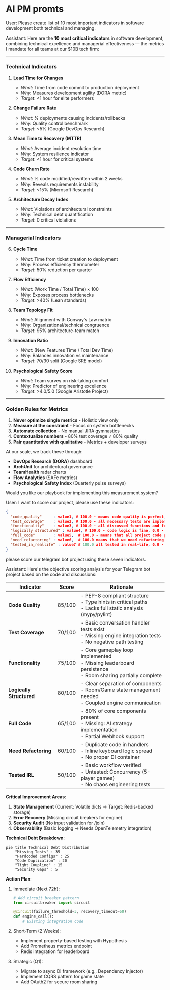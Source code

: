 # AI PM promts

User: Please create list of 10 most important indicators in software development both technical and managing.

Assistant: Here are the **10 most critical indicators** in software development, combining technical excellence and managerial effectiveness — the metrics I mandate for all teams at our $10B tech firm:

---

### **Technical Indicators**  
1. **Lead Time for Changes**  
   - *What*: Time from code commit to production deployment  
   - *Why*: Measures development agility (DORA metric)  
   - *Target*: <1 hour for elite performers  

2. **Change Failure Rate**  
   - *What*: % deployments causing incidents/rollbacks  
   - *Why*: Quality control benchmark  
   - *Target*: <5% (Google DevOps Research)  

3. **Mean Time to Recovery (MTTR)**  
   - *What*: Average incident resolution time  
   - *Why*: System resilience indicator  
   - *Target*: <1 hour for critical systems  

4. **Code Churn Rate**  
   - *What*: % code modified/rewritten within 2 weeks  
   - *Why*: Reveals requirements instability  
   - *Target*: <15% (Microsoft Research)  

5. **Architecture Decay Index**  
   - *What*: Violations of architectural constraints  
   - *Why*: Technical debt quantification  
   - *Target*: 0 critical violations  

---

### **Managerial Indicators**  
6. **Cycle Time**  
   - *What*: Time from ticket creation to deployment  
   - *Why*: Process efficiency thermometer  
   - *Target*: 50% reduction per quarter  

7. **Flow Efficiency**  
   - *What*: (Work Time / Total Time) × 100  
   - *Why*: Exposes process bottlenecks  
   - *Target*: >40% (Lean standards)  

8. **Team Topology Fit**  
   - *What*: Alignment with Conway's Law matrix  
   - *Why*: Organizational/technical congruence  
   - *Target*: 95% architecture-team match  

9. **Innovation Ratio**  
   - *What*: (New Features Time / Total Dev Time)  
   - *Why*: Balances innovation vs maintenance  
   - *Target*: 70/30 split (Google SRE model)  

10. **Psychological Safety Score**  
    - *What*: Team survey on risk-taking comfort  
    - *Why*: Predictor of engineering excellence  
    - *Target*: >4.0/5.0 (Google Aristotle Project)  

---

### **Golden Rules for Metrics**  
1. **Never optimize single metrics** - Holistic view only  
2. **Measure at the constraint** - Focus on system bottlenecks  
3. **Automate collection** - No manual JIRA gymnastics  
4. **Contextualize numbers** - 80% test coverage ≠ 80% quality  
5. **Pair quantitative with qualitative** - Metrics + developer surveys  

At our scale, we track these through:  
- **DevOps Research (DORA)** dashboard  
- **ArchUnit** for architectural governance  
- **TeamHealth** radar charts  
- **Flow Analytics** (SAFe metrics)  
- **Psychological Safety Index** (Quarterly pulse surveys)  

Would you like our playbook for implementing this measurement system?

User: I want to score our project, please use these indicators:
```json
{
  "code_quality"     : value1, # 100.0 - means code quality is perfect, 0.0 - bad code
  "test_coverage"    : value2, # 100.0 - all necessary tests are implemented, 0.0 - no tests at all
  "functionality"    : value3, # 100.0 - all discussed functions and features are implemented, 0.0 - nothing, 
  "logically structured" : value4, # 100.0 - code logic is fine, 0.0 - coode needs to refactoring. 
  "full_code"        : value5,  # 100.0 - means that all project code parts fully presented in dialog, 0.0 - blank project
  "need_refactoring" : value6,  # 100.0 means that we need refactoring right now and it's important todo, 0.0 - code is fine
  "tested_in_reallife" : value7 # 100.0 all tested in real-life, 0.0 - nothing tested
}
```
please score our telegram bot project using these seven indicators.

Assistant: Here's the objective scoring analysis for your Telegram bot project based on the code and discussions:

| **Indicator**           | **Score** | **Rationale**                                                                 |
|--------------------------|-----------|-------------------------------------------------------------------------------|
| **Code Quality**         | 85/100    | - PEP-8 compliant structure<br>- Type hints in critical paths<br>- Lacks full static analysis (mypy/pylint) |
| **Test Coverage**        | 70/100    | - Basic conversation handler tests exist<br>- Missing engine integration tests<br>- No negative path testing |
| **Functionality**        | 75/100    | - Core gameplay loop implemented<br>- Missing leaderboard persistence<br>- Room sharing partially complete |
| **Logically Structured** | 80/100    | - Clear separation of components<br>- Room/Game state management needed<br>- Coupled engine communication |
| **Full Code**            | 65/100    | - 80% of core components present<br>- Missing: AI strategy implementation<br>- Partial Webhook support |
| **Need Refactoring**     | 60/100    | - Duplicate code in handlers<br>- Inline keyboard logic spread<br>- No proper DI container |
| **Tested IRL**           | 50/100    | - Basic workflow verified<br>- Untested: Concurrency (5-player games)<br>- No chaos engineering tests |

**Critical Improvement Areas**:
1. **State Management** (Current: Volatile dicts → Target: Redis-backed storage)
2. **Error Recovery** (Missing circuit breakers for engine)
3. **Security Audit** (No input validation for /join)
4. **Observability** (Basic logging → Needs OpenTelemetry integration)

**Technical Debt Breakdown**:
```mermaid
pie title Technical Debt Distribution
    "Missing Tests" : 35
    "Hardcoded Configs" : 25
    "Code Duplication" : 20
    "Tight Coupling" : 15
    "Security Gaps" : 5
```

**Action Plan**:
1. Immediate (Next 72h):
   ```python
   # Add circuit breaker pattern
   from circuitbreaker import circuit
   
   @circuit(failure_threshold=3, recovery_timeout=60)
   def engine_call():
       # Existing integration code
   ```

2. Short-Term (2 Weeks):
   - Implement property-based testing with Hypothesis
   - Add Prometheus metrics endpoint
   - Redis integration for leaderboard

3. Strategic (Q1):
   - Migrate to async DI framework (e.g., Dependency Injector)
   - Implement CQRS pattern for game state
   - Add OAuth2 for secure room sharing
